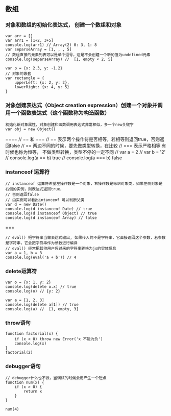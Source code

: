 ## 数组

### 对象和数组的初始化表达式， 创建一个数组和对象
```
var arr = []
var arr1 = [1+2, 3+5]
console.log(arr1) // Array(2) 0: 3, 1: 8
var separseArray = [1, , , 5]
// 数组直接的元素列表可以是单个逗号，这是不会创建一个新的值为undefined元素
console.log(separseArray) //  [1, empty × 2, 5]

var p = {x: 2.3, y: -1.2}
// 对象的嵌套
var rectangle = {
    upperLeft: {x: 2, y: 2},
    lowerRight: {x: 4, y: 5}
}
```
### 对象创建表达式（Object creation expression）创建一个对象并调用一个函数表达式（这个函数称为构造函数）

 	初始化新对象属性，对象创建和函数调用表达式非常相似，多一个new关键字
	var obj = new Object()

====
	// == 和 ===
	// == 表示两个操作符是否相等，若相等则返回true，否则返回false
	// == 两边不同的时候，要先做类型转换，在比较
	// === 表示严格相等 有时候也称为恒等， 不做类型转换，类型不停的一定不同
	// var a = 2
	// var b = '2'
	// console.log(a == b) true
	// console.log(a === b) false


### instanceof 运算符
	// instanceof 运算符希望左操作数是一个对象，右操作数是标识对象类，如果左侧对象是右侧的实例，则表达式返回true，
	// 否则返回false
	// 由实例可以看出intanceof 可以判断父类
	var d = new Date()
	console.log(d instanceof Date) // true
	console.log(d instanceof Object) // true
	console.log(d instanceof Array) // false
===

	// eval() 把字符串当做表达式输出, 如果传入的不是字符串，它直接返回这个参数，若参数是字符串，它会把字符串作为参数进行编译
	// eval() 经常把其他用户传过来的字符串转换为js的实体信息
	var a = 1, b = 3
	console.log(eval('a + b')) // 4

### delete运算符
	var o = {x: 1, y: 2}
	console.log(delete o.x) // true
	console.log(o) // {y: 2}
	
	var a = [1, 2, 3]
	console.log(delete a[1]) // true
	console.log(a) //  [1, empty, 3]

### throw语句
	function factorial(x) {
	    if (x < 0) throw new Error('x 不能为负')
	    console.log(x)
	}
	factorial(2)

### debugger语句
	// debugger什么也不做，当调试的时候会用产生一个短点
	function num(x) {
	    if (x > 0) {
	        return x
	    }
	}
	
	num(4)